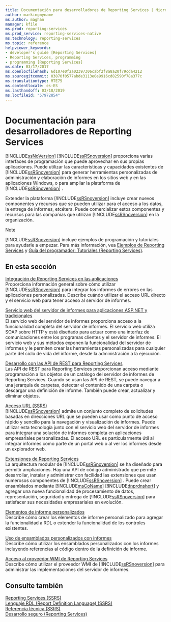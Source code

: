 ```yaml
---
title: Documentación para desarrolladores de Reporting Services | Microsoft Docs
author: markingmyname
ms.author: maghan
manager: kfile
ms.prod: reporting-services
ms.prod_service: reporting-services-native
ms.technology: reporting-services
ms.topic: reference
helpviewer_keywords:
- developer's guide [Reporting Services]
- Reporting Services, programming
- programming [Reporting Services]
ms.date: 03/17/2017
ms.openlocfilehash: 6d107e0f2a02397306cabf2f8a8a20f79cda4212
ms.sourcegitcommit: 03870f0577abde3113e0e9916cd82590f78a377c
ms.translationtype: MTE75
ms.contentlocale: es-ES
ms.lasthandoff: 03/18/2019
ms.locfileid: "57972854"
---
```

# <a name="reporting-services-developer-documentation"></a>Documentación para desarrolladores de Reporting Services
  [!INCLUDE[ssNoVersion](../includes/ssnoversion-md.md)] [!INCLUDE[ssRSnoversion](../includes/ssrsnoversion-md.md)] proporciona varias interfaces de programación que puede aprovechar en sus propias aplicaciones. Puede utilizar las características y capacidades existentes de [!INCLUDE[ssRSnoversion](../includes/ssrsnoversion-md.md)] para generar herramientas personalizadas de administración y elaboración de informes en los sitios web y en las aplicaciones Windows, o para ampliar la plataforma de [!INCLUDE[ssRSnoversion](../includes/ssrsnoversion-md.md)] .  
  
 Extender la plataforma [!INCLUDE[ssRSnoversion](../includes/ssrsnoversion-md.md)] incluye crear nuevos componentes y recursos que se pueden utilizar para el acceso a los datos, la entrega de informes, etcétera. Puede comercializar estos componentes y recursos para las compañías que utilizan [!INCLUDE[ssRSnoversion](../includes/ssrsnoversion-md.md)] en la organización.  
  
> [!NOTE]  
>  [!INCLUDE[ssRSnoversion](../includes/ssrsnoversion-md.md)] incluye ejemplos de programación y tutoriales para ayudarle a empezar. Para más información, vea [Ejemplos de Reporting Services](https://msdn.microsoft.com/library/ms160954\(v=sql.110\).aspx) y [Guía del programador: Tutoriales (Reporting Services)](https://msdn.microsoft.com/library/aa337423\(v=sql.110\).aspx).  
  
## <a name="in-this-section"></a>En esta sección  
 [Integración de Reporting Services en las aplicaciones](../reporting-services/application-integration/integrating-reporting-services-into-applications.md)  
 Proporciona información general sobre cómo utilizar [!INCLUDE[ssRSnoversion](../includes/ssrsnoversion-md.md)] para integrar los informes de errores en las aplicaciones personalizadas. Describe cuándo utilizar el acceso URL directo y el servicio web para tener acceso al servidor de informes.  
  
 [Servicio web del servidor de informes para aplicaciones ASP.NET y tradicionales](../reporting-services/report-server-web-service/report-server-web-service.md)  
 El servicio web del servidor de informes proporciona acceso a la funcionalidad completa del servidor de informes. El servicio web utiliza SOAP sobre HTTP y está diseñado para actuar como una interfaz de comunicaciones entre los programas clientes y el servidor de informes. El servicio web y sus métodos exponen la funcionalidad del servidor de informes y le permiten crear las herramientas personalizadas para cualquier parte del ciclo de vida del informe, desde la administración a la ejecución.  
 
 [Desarrollo con las API de REST para Reporting Services](developer/rest-api.md)</br>
 Las API de REST para Reporting Services proporcionan acceso mediante programación a los objetos de un catálogo del servidor de informes de Reporting Services. Cuando se usan las API de REST, se puede navegar a una jerarquía de carpetas, detectar el contenido de una carpeta o descargar una definición de informe. También puede crear, actualizar y eliminar objetos.

 [Acceso URL &#40;SSRS&#41;](../reporting-services/url-access-ssrs.md)  
 [!INCLUDE[ssRSnoversion](../includes/ssrsnoversion-md.md)] admite un conjunto completo de solicitudes basadas en direcciones URL que se pueden usar como punto de acceso rápido y sencillo para la navegación y visualización de informes. Puede utilizar esta tecnología junto con el servicio web del servidor de informes para integrar una solución de informes completa en aplicaciones empresariales personalizadas. El acceso URL es particularmente útil al integrar informes como parte de un portal web o al ver los informes desde un explorador web.  
  
 [Extensiones de Reporting Services](../reporting-services/extensions/reporting-services-extensions.md)  
 La arquitectura modular de [!INCLUDE[ssRSnoversion](../includes/ssrsnoversion-md.md)] se ha diseñado para permitir ampliaciones. Hay una API de código administrado que permite desarrollar, instalar y administrar con facilidad las extensiones que usan numerosos componentes de [!INCLUDE[ssRSnoversion](../includes/ssrsnoversion-md.md)] . Puede crear ensamblados mediante [!INCLUDE[msCoName](../includes/msconame-md.md)] [!INCLUDE[dnprdnshort](../includes/dnprdnshort-md.md)] y agregar una nueva funcionalidad de procesamiento de datos, representación, seguridad y entrega de [!INCLUDE[ssRSnoversion](../includes/ssrsnoversion-md.md)] para satisfacer sus necesidades empresariales en evolución.  
  
 [Elementos de informe personalizados](../reporting-services/custom-report-items/custom-report-items.md)  
 Describe cómo crear los elementos de informe personalizado para agregar la funcionalidad a RDL o extender la funcionalidad de los controles existentes.  
  
 [Uso de ensamblados personalizados con informes](../reporting-services/custom-assemblies/using-custom-assemblies-with-reports.md)  
 Describe cómo utilizar los ensamblados personalizados con los informes incluyendo referencias al código dentro de la definición de informe.  
  
 [Acceso al proveedor WMI de Reporting Services](../reporting-services/tools/access-the-reporting-services-wmi-provider.md)  
 Describe cómo utilizar el proveedor WMI de [!INCLUDE[ssRSnoversion](../includes/ssrsnoversion-md.md)] para administrar las implementaciones del servidor de informes.  
  
## <a name="see-also"></a>Consulte también  
 [Reporting Services &#40;SSRS&#41;](../reporting-services/create-deploy-and-manage-mobile-and-paginated-reports.md)   
 [Lenguaje RDL (Report Definition Language) &#40;SSRS&#41;](../reporting-services/reports/report-definition-language-ssrs.md)   
 [Referencia técnica &#40;SSRS&#41;](../reporting-services/technical-reference-ssrs.md)   
 [Desarrollo seguro &#40;Reporting Services&#41;](../reporting-services/extensions/secure-development/secure-development-reporting-services.md)  
  
  
